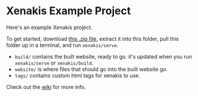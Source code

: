 # Xenakis Example Project

Here's an example Xenakis project.

To get started, download [this .zip file](http://f.monks.co/xenakis.zip), extract it into this folder, pull this folder up in a terminal, and run `xenakis/serve`.

* `build/` contains the built website, ready to go. it's updated when you run `xenakis/serve` or `xenakis/build`.
* `website/` is where files that should go into the built website go.
* `tags/` contains custom html tags for xenakis to use.

Check out the [wiki](https://github.com/amonks/xenakis/wiki) for more info.

